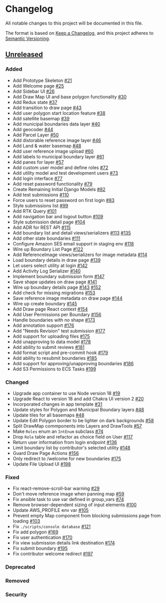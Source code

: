 # Changelog

All notable changes to this project will be documented in this file.

The format is based on [Keep a Changelog](https://keepachangelog.com/en/1.0.0/),
and this project adheres to [Semantic Versioning](https://semver.org/spec/v2.0.0.html).

## [Unreleased]

### Added

- Add Prototype Skeleton [#21](https://github.com/azavea/iow-boundary-tool/pull/21)
- Add Welcome page [#25](https://github.com/azavea/iow-boundary-tool/pull/25)
- Add Sidebar UI [#26](https://github.com/azavea/iow-boundary-tool/pull/26)
- Add Draw Map UI and base polygon functionality [#30](https://github.com/azavea/iow-boundary-tool/pull/30)
- Add Redux state [#37](https://github.com/azavea/iow-boundary-tool/pull/37)
- Add transition to draw page [#43](https://github.com/azavea/iow-boundary-tool/pull/43)
- Add user polygon start location feature [#38](https://github.com/azavea/iow-boundary-tool/pull/38)
- Add satellite basemap [#39](https://github.com/azavea/iow-boundary-tool/pull/39)
- Add municipal boundaries data layer [#40](https://github.com/azavea/iow-boundary-tool/pull/40)
- Add geocoder [#44](https://github.com/azavea/iow-boundary-tool/pull/44)
- Add Parcel Layer [#50](https://github.com/azavea/iow-boundary-tool/pull/50)
- Add distorable reference image layer [#46](https://github.com/azavea/iow-boundary-tool/pull/46)
- Add Land & water basemap [#48](https://github.com/azavea/iow-boundary-tool/pull/48)
- Add user reference image upload [#60](https://github.com/azavea/iow-boundary-tool/pull/60)
- Add labels to municipal boundary layer [#61](https://github.com/azavea/iow-boundary-tool/pull/61)
- Add panes for layer [#57](https://github.com/azavea/iow-boundary-tool/pull/57)
- Add custom user model and define roles [#72](https://github.com/azavea/iow-boundary-tool/pull/72)
- Add utility model and test development users [#73](https://github.com/azavea/iow-boundary-tool/pull/73)
- Add login interface [#77](https://github.com/azavea/iow-boundary-tool/pull/77)
- Add reset password functionality [#79](https://github.com/azavea/iow-boundary-tool/pull/79)
- Create Remaining Initial Django Models [#82](https://github.com/azavea/iow-boundary-tool/pull/82)
- Add test submissions [#110](https://github.com/azavea/iow-boundary-tool/pull/110)
- Force users to reset password on first login [#83](https://github.com/azavea/iow-boundary-tool/pull/83)
- Style submissions list [#99](https://github.com/azavea/iow-boundary-tool/pull/99)
- Add RTK Query [#101](https://github.com/azavea/iow-boundary-tool/pull/101)
- Add navigation bar and logout button [#109](https://github.com/azavea/iow-boundary-tool/pull/109)
- Style submission detail page [#104](https://github.com/azavea/iow-boundary-tool/pull/104)
- Add ADR for REST API [#115](https://github.com/azavea/iow-boundary-tool/pull/115)
- Add boundary list and detail views/serializers [#113](https://github.com/azavea/iow-boundary-tool/pull/113) [#135](https://github.com/azavea/iow-boundary-tool/pull/135)
- Add other state boundaries [#111](https://github.com/azavea/iow-boundary-tool/pull/111)
- Configure Amazon SES email support in staging env [#118](https://github.com/azavea/iow-boundary-tool/pull/118)
- Wire up Boundary List Page [#122](https://github.com/azavea/iow-boundary-tool/pull/122)
- Add ReferenceImage views/serializers for image metadata [#114](https://github.com/azavea/iow-boundary-tool/pull/114)
- Load boundary details in draw page [#139](https://github.com/azavea/iow-boundary-tool/pull/139)
- Let users select utility at login [#142](https://github.com/azavea/iow-boundary-tool/pull/142)
- Add Activity Log Serializer [#140](https://github.com/azavea/iow-boundary-tool/pull/140)
- Implement boundary submission form [#147](https://github.com/azavea/iow-boundary-tool/pull/147)
- Save shape updates on draw page [#141](https://github.com/azavea/iow-boundary-tool/pull/141)
- Wire up boundary details page [#143](https://github.com/azavea/iow-boundary-tool/pull/143) [#152](https://github.com/azavea/iow-boundary-tool/pull/152)
- Add check for missing migrations [#153](https://github.com/azavea/iow-boundary-tool/pull/153)
- Save reference image metadata on draw page [#144](https://github.com/azavea/iow-boundary-tool/pull/144)
- Wire up create boundary [#145](https://github.com/azavea/iow-boundary-tool/pull/145)
- Add Draw page React context [#154](https://github.com/azavea/iow-boundary-tool/pull/154)
- Add User Permissions per Boundary [#156](https://github.com/azavea/iow-boundary-tool/pull/156)
- Handle boundaries with no shape [#173](https://github.com/azavea/iow-boundary-tool/pull/173)
- Add annotation support [#176](https://github.com/azavea/iow-boundary-tool/pull/176)
- Add "Needs Revision" test submission [#177](https://github.com/azavea/iow-boundary-tool/pull/177)
- Add support for uploading files [#175](https://github.com/azavea/iow-boundary-tool/pull/175)
- Add unapproving to data model [#178](https://github.com/azavea/iow-boundary-tool/pull/178)
- Add ability to submit reviews [#181](https://github.com/azavea/iow-boundary-tool/pull/181)
- Add format script and pre-commit hook [#179](https://github.com/azavea/iow-boundary-tool/pull/179)
- Add ability to resubmit boundaries [#185](https://github.com/azavea/iow-boundary-tool/pull/185)
- Add support for approving/unapproving boundaries [#186](https://github.com/azavea/iow-boundary-tool/pull/186)
- Add S3 Permissions to ECS Tasks [#199](https://github.com/azavea/iow-boundary-tool/pull/199)

### Changed

- Upgrade app container to use Node version 18 [#19](https://github.com/azavea/iow-boundary-tool/pull/19)
- Upgrade React to version 18 and add Chakra UI version 2 [#20](https://github.com/azavea/iow-boundary-tool/pull/20)
- Incorporated changes in app template [#31](https://github.com/azavea/iow-boundary-tool/pull/31)
- Update styles for Polygon and Municipal Boundary layers [#48](https://github.com/azavea/iow-boundary-tool/pull/48)
- Update tiles for all basemaps [#48](https://github.com/azavea/iow-boundary-tool/pull/48)
- Update Edit Polygon border to be lighter on dark backgrounds [#58](https://github.com/azavea/iow-boundary-tool/pull/58)
- Split DrawMap commponents into Layers and DrawTools [#57](https://github.com/azavea/iow-boundary-tool/pull/57)
- Make `Roles` enum an `IntEnum` subclass [#74](https://github.com/azavea/iow-boundary-tool/pull/74)
- Drop `Role` table and refactor as choice field on User [#117](https://github.com/azavea/iow-boundary-tool/pull/117)
- Return user information from login endpoint [#136](https://github.com/azavea/iow-boundary-tool/pull/136)
- Limit boundary list by contributor's selected utility [#148](https://github.com/azavea/iow-boundary-tool/pull/148)
- Guard Draw Page Actions [#156](https://github.com/azavea/iow-boundary-tool/pull/156)
- Only redirect to /welcome for new boundaries [#175](https://github.com/azavea/iow-boundary-tool/pull/175)
- Update File Upload UI [#198](https://github.com/azavea/iow-boundary-tool/pull/198)

### Fixed

- Fix react-remove-scroll-bar warning [#29](https://github.com/azavea/iow-boundary-tool/pull/29)
- Don't move reference image when panning map [#59](https://github.com/azavea/iow-boundary-tool/pull/59)
- Fix ansible task to use var defined in group_vars [#74](https://github.com/azavea/iow-boundary-tool/pull/74)
- Remove browser-dependent sizing of input elements [#100](https://github.com/azavea/iow-boundary-tool/pull/100)
- Update AWS_PROFILE env var [#105](https://github.com/azavea/iow-boundary-tool/pull/105)
- Prevent empty Map component from blocking submissions page from loading [#103](https://github.com/azavea/iow-boundary-tool/pull/103)
- Fix `./scripts/console database` [#121](https://github.com/azavea/iow-boundary-tool/pull/121)
- Fix add polygon [#169](https://github.com/azavea/iow-boundary-tool/pull/169)
- Fix user authentication [#170](https://github.com/azavea/iow-boundary-tool/pull/170)
- Fix view submission details link destination [#174](https://github.com/azavea/iow-boundary-tool/pull/174)
- Fix submit boundary [#195](https://github.com/azavea/iow-boundary-tool/pull/195)
- Fix contributor welcome redirect [#197](https://github.com/azavea/iow-boundary-tool/pull/197)

### Deprecated

### Removed

### Security

[Unreleased]: https://github.com/azavea/iow-boundary-tool/tree/HEAD
